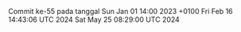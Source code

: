 Commit ke-55 pada tanggal Sun Jan 01 14:00 2023 +0100
Fri Feb 16 14:43:06 UTC 2024
Sat May 25 08:29:00 UTC 2024
